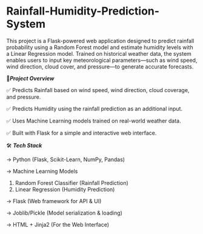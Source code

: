 # Rainfall-Humidity-Prediction-System
This project is a Flask-powered web application designed to predict rainfall probability using a Random Forest model and estimate humidity levels with a Linear Regression model. Trained on historical weather data, the system enables users to input key meteorological parameters—such as wind speed, wind direction, cloud cover, and pressure—to generate accurate forecasts. 

📌***Project Overview***

✅ Predicts Rainfall based on wind speed, wind direction, cloud coverage, and pressure.

✅ Predicts Humidity using the rainfall prediction as an additional input.

✅ Uses Machine Learning models trained on real-world weather data.

✅ Built with Flask for a simple and interactive web interface.

🛠️ ***Tech Stack***

-> Python (Flask, Scikit-Learn, NumPy, Pandas)

-> Machine Learning Models
  1. Random Forest Classifier (Rainfall Prediction)
  2. Linear Regression (Humidity Prediction)
     
-> Flask (Web framework for API & UI)

-> Joblib/Pickle (Model serialization & loading)

-> HTML + Jinja2 (For the Web Interface)
